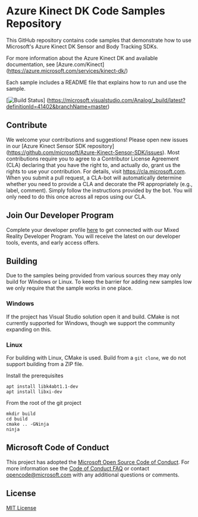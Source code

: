 # Azure Kinect DK Code Samples Repository

This GitHub repository contains code samples that demonstrate how to use Microsoft's Azure Kinect DK Sensor and Body
Tracking SDKs.

For more information about the Azure Kinect DK and available documentation, see [Azure.com/Kinect]
(https://azure.microsoft.com/services/kinect-dk/)

Each sample includes a README file that explains how to run and use the sample.

[![Build Status](https://microsoft.visualstudio.com/Analog/_apis/build/status/Analog/AI/depthcamera/microsoft.Azure-Kinect-Samples?branchName=master)]
(https://microsoft.visualstudio.com/Analog/_build/latest?definitionId=41402&branchName=master)

## Contribute

We welcome your contributions and suggestions! Please open new issues in our [Azure Kinect Sensor SDK repository]
(https://github.com/microsoft/Azure-Kinect-Sensor-SDK/issues). Most contributions require you to agree to a Contributor
License Agreement (CLA) declaring that you have the right to, and actually do, grant us the rights to use your 
contribution. For details, visit https://cla.microsoft.com. When you submit a pull request, a CLA-bot will 
automatically determine whether you need to provide a CLA and decorate the PR appropriately (e.g., label, comment). 
Simply follow the instructions provided by the bot. You will only need to do this once across all repos using our CLA.

## Join Our Developer Program

Complete your developer profile [here](https://mixedreality.microsoftcrmportals.com/signup/) to get connected with our Mixed Reality Developer Program. You will receive the latest on our developer tools, events, and early access offers.

## Building

Due to the samples being provided from various sources they may only build for Windows or Linux. To keep the barrier for adding new samples low we only require that the sample works in one place.

### Windows

If the project has Visual Studio solution open it and build. CMake is not currently supported for Windows, though we support the community expanding on this.

### Linux

For building with Linux, CMake is used. Build from a `git clone`, we do not support building from a ZIP file.

Install the prerequisites
```
apt install libk4abt1.1-dev
apt install libxi-dev
```

From the root of the git project
```
mkdir build
cd build
cmake .. -GNinja
ninja
```


## Microsoft Code of Conduct

This project has adopted the [Microsoft Open Source Code of Conduct](https://opensource.microsoft.com/codeofconduct/). For more information see the [Code of Conduct FAQ](https://opensource.microsoft.com/codeofconduct/faq/) or contact opencode@microsoft.com with any additional questions or comments.

## License

[MIT License](LICENSE)
